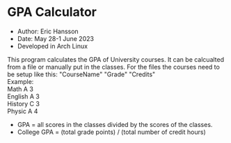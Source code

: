 # GPA Calculator

* Author: Eric Hansson
* Date: May 28-1 June 2023 
* Developed in Arch Linux

This program calculates the GPA of University courses. It can be calcualted from a file or manually put in the classes.
For the files the courses need to be setup like this: "CourseName" "Grade" "Credits" <br>
Example: <br>
Math A 3 <br>
English A 3 <br>
History C 3 <br>
Physic A 4 <br>

* GPA = all scores in the classes divided by the scores of the classes.
* College GPA = (total grade points) / (total number of credit hours)
